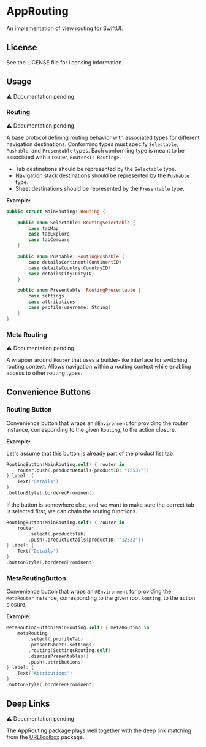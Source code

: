 
# AppRouting

An implementation of view routing for SwiftUI.

## License

See the LICENSE file for licensing information.

## Usage

⚠️ Documentation pending.

### Routing

⚠️ Documentation pending.

A base protocol defining routing behavior with associated types for different navigation destinations. Conforming types must specify `Selectable`, `Pushable`, and `Presentable` types. Each conforming type is meant to be associated with a router, `Router<T: Routing>`.

- Tab destinations should be represented by the `Selectable` type.
- Navigation stack destinations should be represented by the `Pushable` type.
- Sheet destinations should be represented by the `Presentable` type.

**Example:**

```swift
public struct MainRouting: Routing {

    public enum Selectable: RoutingSelectable {
        case tabMap
        case tabExplore
        case tabCompare
    }

    public enum Pushable: RoutingPushable {
        case detailsContinent(ContinentID)
        case detailsCountry(CountryID)
        case detailsCity(CityID)
    }

    public enum Presentable: RoutingPresentable {
        case settings
        case attributions
        case profile(username: String)
    }
}
```

### Meta Routing

⚠️ Documentation pending.

A wrapper around ``Router`` that uses a builder-like interface for switching routing context. Allows navigation within a routing context while enabling access to other routing types.

## Convenience Buttons

### Routing Button

Convenience button that wraps an `@Environment` for providing the router instance, corresponding to the given `Routing`, to the action closure.

**Example:**

Let's assume that this button is already part of the product list tab.

```swift
RoutingButton(MainRouting.self) { router in
    router.push(.productDetails(productID: "12532"))
} label: {
    Text("Details")
}
.buttonStyle(.borderedProminent)
```

If the button is somewhere else, and we want to make sure the correct tab is selected first, we can chain the routing functions.

```swift
RoutingButton(MainRouting.self) { router in
    router
        .select(.productsTab)
        .push(.productDetails(productID: "12532"))
} label: {
    Text("Details")
}
.buttonStyle(.borderedProminent)
```

### MetaRoutingButton

Convenience button that wraps an `@Environment` for providing the `MetaRouter` instance, corresponding to the given root `Routing`, to the action closure.

**Example:**

```swift
MetaRoutingButton(MainRouting.self) { metaRouting in
    metaRouting
        .select(.profileTab)
        .presentSheet(.settings)
        .routing(SettingsRouting.self)
        .dismissPresentables()
        .push(.attributions)
} label: {
    Text("Attributions")
}
.buttonStyle(.borderedProminent)
```

## Deep Links

⚠️ Documentation pending

The AppRouting package plays well together with the deep link matching from the [URLToolbox](https://github.com/apparata/URLToolbox) package.
